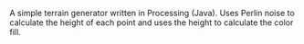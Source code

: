 A simple terrain generator written in Processing (Java). Uses Perlin noise to calculate the height of each point and uses the height to calculate the color fill.
